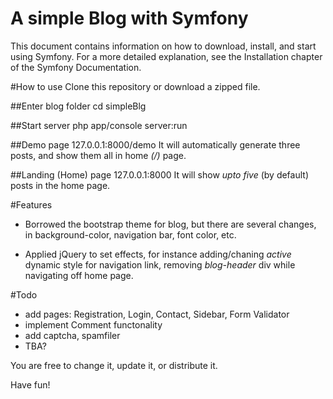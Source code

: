 A simple Blog with Symfony
==========================

This document contains information on how to download, install, and start
using Symfony. For a more detailed explanation, see the Installation
chapter of the Symfony Documentation.

#How to use
Clone this repository or download a zipped file.

##Enter blog folder
    cd simpleBlg

##Start server
    php app/console server:run

##Demo page
    127.0.0.1:8000/demo
It will automatically generate three posts, and show them all in home *(/)* page.

##Landing (Home) page
    127.0.0.1:8000
It will show *upto five* (by default) posts in the home page.



#Features

* Borrowed the bootstrap theme for blog, but there are several changes, in background-color, navigation bar, font color, etc.

* Applied jQuery to set effects, for instance adding/chaning *active* dynamic style for navigation link, removing *blog-header* div while navigating off home page.



#Todo

* add pages: Registration, Login, Contact, Sidebar, Form Validator
* implement Comment functonality
* add captcha, spamfiler
* TBA?


You are free to change it, update it, or distribute it.

Have fun!
